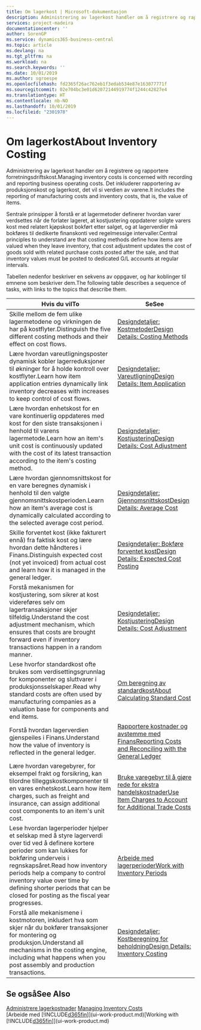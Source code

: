 ```yaml
---
title: Om lagerkost | Microsoft-dokumentasjon
description: Administrering av lagerkost handler om å registrere og rapportere forretningsdriftskost. Det inkluderer rapportering av produksjonskost og lagerkost, det vil si verdien av varene.
services: project-madeira
documentationcenter: ''
author: SorenGP
ms.service: dynamics365-business-central
ms.topic: article
ms.devlang: na
ms.tgt_pltfrm: na
ms.workload: na
ms.search.keywords: ''
ms.date: 10/01/2019
ms.author: sgroespe
ms.openlocfilehash: fd2365f26ac762eb1f3edab534e87e163077771f
ms.sourcegitcommit: 02e704bc3e01d62072144919774f1244c42827e4
ms.translationtype: HT
ms.contentlocale: nb-NO
ms.lasthandoff: 10/01/2019
ms.locfileid: "2301978"
---
```

# <a name="about-inventory-costing"></a><span data-ttu-id="e302b-104">Om lagerkost</span><span class="sxs-lookup"><span data-stu-id="e302b-104">About Inventory Costing</span></span>
<span data-ttu-id="e302b-105">Administrering av lagerkost handler om å registrere og rapportere forretningsdriftskost.</span><span class="sxs-lookup"><span data-stu-id="e302b-105">Managing inventory costs is concerned with recording and reporting business operating costs.</span></span> <span data-ttu-id="e302b-106">Det inkluderer rapportering av produksjonskost og lagerkost, det vil si verdien av varene.</span><span class="sxs-lookup"><span data-stu-id="e302b-106">It includes the reporting of manufacturing costs and inventory costs, that is, the value of items.</span></span>  

 <span data-ttu-id="e302b-107">Sentrale prinsipper å forstå er at lagermetoder definerer hvordan varer verdsettes når de forlater lageret, at kostjustering oppdaterer solgte varers kost med relatert kjøpskost bokført etter salget, og at lagerverdier må bokføres til dedikerte finanskonti ved regelmessige intervaller.</span><span class="sxs-lookup"><span data-stu-id="e302b-107">Central principles to understand are that costing methods define how items are valued when they leave inventory, that cost adjustment updates the cost of goods sold with related purchase costs posted after the sale, and that inventory values must be posted to dedicated G/L accounts at regular intervals.</span></span>  

 <span data-ttu-id="e302b-108">Tabellen nedenfor beskriver en sekvens av oppgaver, og har koblinger til emnene som beskriver dem.</span><span class="sxs-lookup"><span data-stu-id="e302b-108">The following table describes a sequence of tasks, with links to the topics that describe them.</span></span>   

|<span data-ttu-id="e302b-109">**Hvis du vil**</span><span class="sxs-lookup"><span data-stu-id="e302b-109">**To**</span></span>|<span data-ttu-id="e302b-110">**Se**</span><span class="sxs-lookup"><span data-stu-id="e302b-110">**See**</span></span>|  
|------------|-------------|  
|<span data-ttu-id="e302b-111">Skille mellom de fem ulike lagermetodene og virkningen de har på kostflyter.</span><span class="sxs-lookup"><span data-stu-id="e302b-111">Distinguish the five different costing methods and their effect on cost flows.</span></span>|[<span data-ttu-id="e302b-112">Designdetaljer: Kostmetoder</span><span class="sxs-lookup"><span data-stu-id="e302b-112">Design Details: Costing Methods</span></span>](design-details-costing-methods.md)|  
|<span data-ttu-id="e302b-113">Lære hvordan vareutligningsposter dynamisk kobler lagerreduksjoner til økninger for å holde kontroll over kostflyter.</span><span class="sxs-lookup"><span data-stu-id="e302b-113">Learn how item application entries dynamically link inventory decreases with increases to keep control of cost flows.</span></span>|[<span data-ttu-id="e302b-114">Designdetaljer: Vareutligning</span><span class="sxs-lookup"><span data-stu-id="e302b-114">Design Details: Item Application</span></span>](design-details-item-application.md)|  
|<span data-ttu-id="e302b-115">Lære hvordan enhetskost for en vare kontinuerlig oppdateres med kost for den siste transaksjonen i henhold til varens lagermetode.</span><span class="sxs-lookup"><span data-stu-id="e302b-115">Learn how an item's unit cost is continuously updated with the cost of its latest transaction according to the item's costing method.</span></span>|[<span data-ttu-id="e302b-116">Designdetaljer: Kostjustering</span><span class="sxs-lookup"><span data-stu-id="e302b-116">Design Details: Cost Adjustment</span></span>](design-details-cost-adjustment.md)|  
|<span data-ttu-id="e302b-117">Lære hvordan gjennomsnittskost for en vare beregnes dynamisk i henhold til den valgte gjennomsnittskostperioden.</span><span class="sxs-lookup"><span data-stu-id="e302b-117">Learn how an item's average cost is dynamically calculated according to the selected average cost period.</span></span>|[<span data-ttu-id="e302b-118">Designdetaljer: Gjennomsnittskost</span><span class="sxs-lookup"><span data-stu-id="e302b-118">Design Details: Average Cost</span></span>](design-details-average-cost.md)|  
|<span data-ttu-id="e302b-119">Skille forventet kost (ikke fakturert ennå) fra faktisk kost og lære hvordan dette håndteres i Finans.</span><span class="sxs-lookup"><span data-stu-id="e302b-119">Distinguish expected cost (not yet invoiced) from actual cost and learn how it is managed in the general ledger.</span></span>|[<span data-ttu-id="e302b-120">Designdetaljer: Bokføre forventet kost</span><span class="sxs-lookup"><span data-stu-id="e302b-120">Design Details: Expected Cost Posting</span></span>](design-details-expected-cost-posting.md)|  
|<span data-ttu-id="e302b-121">Forstå mekanismen for kostjustering, som sikrer at kost videreføres selv om lagertransaksjoner skjer tilfeldig.</span><span class="sxs-lookup"><span data-stu-id="e302b-121">Understand the cost adjustment mechanism, which ensures that costs are brought forward even if inventory transactions happen in a random manner.</span></span>|[<span data-ttu-id="e302b-122">Designdetaljer: Kostjustering</span><span class="sxs-lookup"><span data-stu-id="e302b-122">Design Details: Cost Adjustment</span></span>](design-details-cost-adjustment.md)|  
|<span data-ttu-id="e302b-123">Lese hvorfor standardkost ofte brukes som verdisettingsgrunnlag for komponenter og sluttvarer i produksjonsselskaper.</span><span class="sxs-lookup"><span data-stu-id="e302b-123">Read why standard costs are often used by manufacturing companies as a valuation base for components and end items.</span></span>|[<span data-ttu-id="e302b-124">Om beregning av standardkost</span><span class="sxs-lookup"><span data-stu-id="e302b-124">About Calculating Standard Cost</span></span>](finance-about-calculating-standard-cost.md)|  
|<span data-ttu-id="e302b-125">Forstå hvordan lagerverdien gjenspeiles i Finans.</span><span class="sxs-lookup"><span data-stu-id="e302b-125">Understand how the value of inventory is reflected in the general ledger.</span></span>|[<span data-ttu-id="e302b-126">Rapportere kostnader og avstemme med Finans</span><span class="sxs-lookup"><span data-stu-id="e302b-126">Reporting Costs and Reconciling with the General Ledger</span></span>](finance-report-costs-and-reconcile-with-the-general-ledger.md)|  
|<span data-ttu-id="e302b-127">Lære hvordan varegebyrer, for eksempel frakt og forsikring, kan tilordne tilleggskostkomponenter til en vares enhetskost.</span><span class="sxs-lookup"><span data-stu-id="e302b-127">Learn how item charges, such as freight and insurance, can assign additional cost components to an item's unit cost.</span></span>|[<span data-ttu-id="e302b-128">Bruke varegebyr til å gjøre rede for ekstra handelskostnader</span><span class="sxs-lookup"><span data-stu-id="e302b-128">Use Item Charges to Account for Additional Trade Costs</span></span>](payables-how-assign-item-charges.md)|  
|<span data-ttu-id="e302b-129">Lese hvordan lagerperioder hjelper et selskap med å styre lagerverdi over tid ved å definere kortere perioder som kan lukkes for bokføring underveis i regnskapsåret.</span><span class="sxs-lookup"><span data-stu-id="e302b-129">Read how inventory periods help a company to control inventory value over time by defining shorter periods that can be closed for posting as the fiscal year progresses.</span></span>|[<span data-ttu-id="e302b-130">Arbeide med lagerperioder</span><span class="sxs-lookup"><span data-stu-id="e302b-130">Work with Inventory Periods</span></span>](finance-how-to-work-with-inventory-periods.md)|  
|<span data-ttu-id="e302b-131">Forstå alle mekanismene i kostmotoren, inkludert hva som skjer når du bokfører transaksjoner for montering og produksjon.</span><span class="sxs-lookup"><span data-stu-id="e302b-131">Understand all mechanisms in the costing engine, including what happens when you post assembly and production transactions.</span></span>|[<span data-ttu-id="e302b-132">Designdetaljer: Kostberegning for beholdning</span><span class="sxs-lookup"><span data-stu-id="e302b-132">Design Details: Inventory Costing</span></span>](design-details-inventory-costing.md)|

## <a name="see-also"></a><span data-ttu-id="e302b-133">Se også</span><span class="sxs-lookup"><span data-stu-id="e302b-133">See Also</span></span>
<span data-ttu-id="e302b-134">[Administrere lagerkostnader](finance-manage-inventory-costs.md)  </span><span class="sxs-lookup"><span data-stu-id="e302b-134">[Managing Inventory Costs](finance-manage-inventory-costs.md)  </span></span>  
<span data-ttu-id="e302b-135">[Arbeide med [!INCLUDE[d365fin](includes/d365fin_md.md)]](ui-work-product.md)</span><span class="sxs-lookup"><span data-stu-id="e302b-135">[Working with [!INCLUDE[d365fin](includes/d365fin_md.md)]](ui-work-product.md)</span></span>
